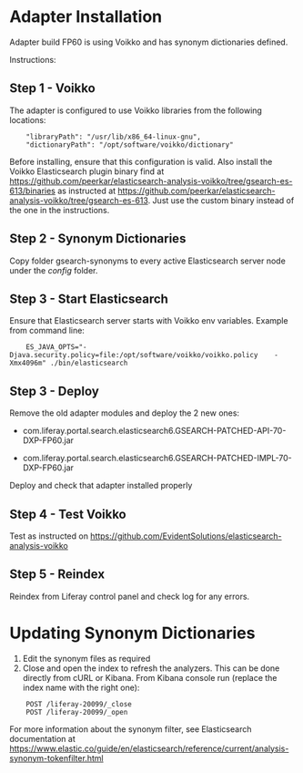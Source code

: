 # Adapter Installation

Adapter build FP60 is using Voikko and has synonym dictionaries defined.

Instructions:

## Step 1 - Voikko

The adapter is configured to use Voikko libraries from the following locations:

```
	"libraryPath": "/usr/lib/x86_64-linux-gnu",
	"dictionaryPath": "/opt/software/voikko/dictionary"
```
Before installing, ensure that this configuration is valid. Also install the Voikko Elasticsearch plugin binary find at https://github.com/peerkar/elasticsearch-analysis-voikko/tree/gsearch-es-613/binaries as instructed at  https://github.com/peerkar/elasticsearch-analysis-voikko/tree/gsearch-es-613. Just use the custom binary instead of the one in the instructions.

## Step 2 - Synonym Dictionaries

Copy folder gsearch-synonyms to every active Elasticsearch server node under the *config* folder.

## Step 3 - Start Elasticsearch 

Ensure that Elasticsearch server starts with Voikko env variables. Example from command line:

```
	ES_JAVA_OPTS="-Djava.security.policy=file:/opt/software/voikko/voikko.policy 	-Xmx4096m" ./bin/elasticsearch
```
## Step 3 - Deploy

Remove the old adapter modules and deploy the 2 new ones:

* com.liferay.portal.search.elasticsearch6.GSEARCH-PATCHED-API-70-DXP-FP60.jar

* com.liferay.portal.search.elasticsearch6.GSEARCH-PATCHED-IMPL-70-DXP-FP60.jar

Deploy and check that adapter installed properly

## Step 4 - Test Voikko

Test as instructed on https://github.com/EvidentSolutions/elasticsearch-analysis-voikko

## Step 5 - Reindex

Reindex from Liferay control panel and check log for any errors.

# Updating Synonym Dictionaries

1. Edit the synonym files as required
1. Close and open the index to refresh the analyzers. This can be done directly from cURL or Kibana. From Kibana console run (replace the index name with the right one):

```
	POST /liferay-20099/_close
	POST /liferay-20099/_open
```

For more information about the synonym filter, see Elasticsearch documentation at https://www.elastic.co/guide/en/elasticsearch/reference/current/analysis-synonym-tokenfilter.html 



